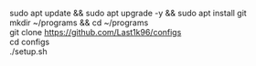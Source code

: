sudo apt update && sudo apt upgrade -y && sudo apt install git  
mkdir ~/programs && cd ~/programs  
git clone https://github.com/Last1k96/configs  
cd configs  
./setup.sh  

